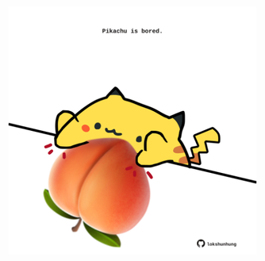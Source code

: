 <!-- built at 10/06/2021, 08:02:13 UTC -->
<p align="center">
  <img width="500" height="500" src="./ReadmeImage.svg">
</p>
